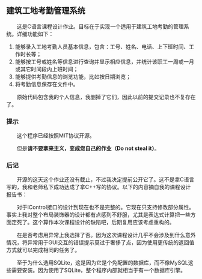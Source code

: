 建筑工地考勤管理系统
------------------
&emsp;&emsp;这是C语言课程设计作业。目标在于实现一个适用于建筑工地考勤的管理系统。详细功能如下：

1. 能够录入工地考勤人员基本信息，包含：工号、姓名、电话、上下班时间、工作时长等；
2. 能够按工号或姓名等信息进行查询并显示相应信息，并统计该职工一周或一月或其它时间段内上班时间；
3. 能够提供考勤信息的浏览功能，比如按日期浏览；
4. 将考勤信息保存在文件中。

&emsp;&emsp;原始代码包含我的个人信息，我删掉了它们，因此以前的提交记录也不复存在了。

### 提示

&emsp;&emsp;这个程序已经按照MIT协议开源。

&emsp;&emsp;但是**请不要拿来主义，变成您自己的作业（Do not steal it）**。

### 后记

&emsp;&emsp;开源的这天这个作业还没有截止，不过我决定提前公开它了。这不是拿C语言写的，我和老师私下成功达成了拿C++写的协议。以下的内容摘自我的课程设计报告书：

&emsp;&emsp;对于IControl接口的设计到现在也不是完整的。它现在只支持修改部分属性。事实上我对整个布局装饰器的设计都有点感到不舒服，尤其是表达式计算把一些方面定死了。这个算作本次课程设计的缺陷吧，后期复用应该考虑重构的。

&emsp;&emsp;在是否考虑用异常上我选择了否。因为这次课程设计几乎不会涉及到什么意外情况，将异常用于GUI交互的错误提示莫过于奢侈了点，因为使用更传统的返回值方式就可以完成相同的任务了。

&emsp;&emsp;至于为什么选用SQLite，这是因为它是个免配置的数据库，而不像MySQL这些需要安装。因为使用了SQLite，整个程序内部就相当于有一个数据库引擎。
